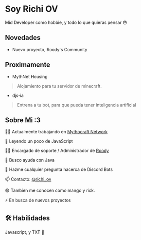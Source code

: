 
# Soy Richi OV

Mid Developer como hobbie, y todo lo que quieras pensar 😳​


## Novedades

- Nuevo proyecto, Roody's Community

## Proximamente 

- MythNet Housing

> Alojamiento para tu servidor de minecraft.

- djs-ia

> Entrena a tu bot, para que pueda tener inteligencia artificial

## Sobre Mi :3
👩‍💻 Actualmente trabajando en [Mythocraft Network](https://discord.mythocraft.com)

🧠 Leyendo un poco de JavaScript

👯‍♀️ Encargado de soporte / Administrador de [Roody](http://discord.roody.xyz)

🤔 Busco ayuda con Java

💬 Hazme cualquier pregunta hacerca de Discord Bots

📫 Contacto: [@richi_ov](https://twitter.com/richi_ov)

😄 Tambien me conocen como mango y rick.

⚡️ En busca de nuevos proyectos


## 🛠 Habilidades
Javascript, y TXT 🥵
